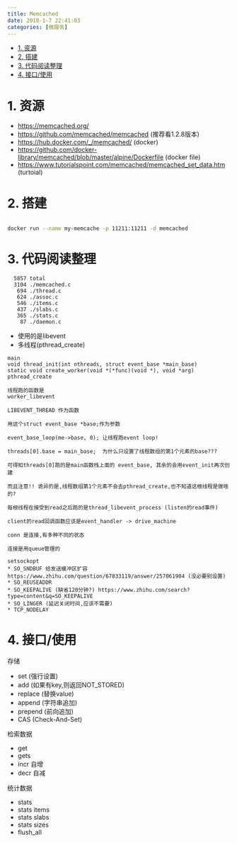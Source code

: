 ```yaml
---
title: Memcached
date: 2018-1-7 22:41:03
categories: [微服务]
---
```


<!-- TOC -->

- [1. 资源](#1-资源)
- [2. 搭建](#2-搭建)
- [3. 代码阅读整理](#3-代码阅读整理)
- [4. 接口/使用](#4-接口使用)

<!-- /TOC -->

<a id="markdown-1-资源" name="1-资源"></a>
# 1. 资源

* https://memcached.org/
* https://github.com/memcached/memcached (推荐看1.2.8版本)
* https://hub.docker.com/_/memcached/ (docker)
* https://github.com/docker-library/memcached/blob/master/alpine/Dockerfile (docker file)
* https://www.tutorialspoint.com/memcached/memcached_set_data.htm (turtoial)

<a id="markdown-2-搭建" name="2-搭建"></a>
# 2. 搭建

```bash

docker run --name my-memcache -p 11211:11211 -d memcached

```

<a id="markdown-3-代码阅读整理" name="3-代码阅读整理"></a>
# 3. 代码阅读整理

```
  5857 total
  3104 ./memcached.c
   694 ./thread.c
   624 ./assoc.c
   546 ./items.c
   437 ./slabs.c
   365 ./stats.c
    87 ./daemon.c
```

* 使用的是libevent
* 多线程(pthread_create)

```
main
void thread_init(int nthreads, struct event_base *main_base)
static void create_worker(void *(*func)(void *), void *arg) 
pthread_create

线程跑的函数是
worker_libevent

LIBEVENT_THREAD 作为函数

用这个struct event_base *base;作为参数

event_base_loop(me->base, 0); 让线程跑event loop!

threads[0].base = main_base;  为什么只设置了线程数组的第1个元素的base???

可得知threads[0]跑的是main函数栈上面的 event_base, 其余的会用event_init再次创建

而且注意!! 诡异的是,线程数组第1个元素不会去pthread_create,也不知道这根线程是做啥的?

每根线程在接受到read之后跑的是thread_libevent_process (listen的read事件)

client的read回调函数应该是event_handler -> drive_machine

conn 是连接,有多种不同的状态

连接是用queue管理的

setsockopt
* SO_SNDBUF 给发送缓冲区扩容 https://www.zhihu.com/question/67833119/answer/257061904 (没必要别设置)
* SO_REUSEADDR 
* SO_KEEPALIVE (缺省120分钟?) https://www.zhihu.com/search?type=content&q=SO_KEEPALIVE
* SO_LINGER (延迟关闭时间,应该不需要)
* TCP_NODELAY 
```



<a id="markdown-4-接口使用" name="4-接口使用"></a>
# 4. 接口/使用

存储
* set (强行设置)
* add (如果有key,则返回NOT_STORED)
* replace (替换value)
* append (字符串追加)
* prepend (前向追加)
* CAS (Check-And-Set)

检索数据
* get 
* gets
* incr 自增
* decr 自减

统计数据
* stats
* stats items
* stats slabs
* stats sizes
* flush_all
